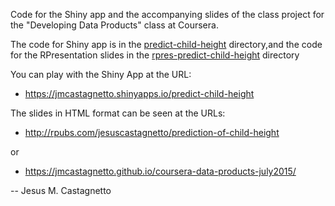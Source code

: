 Code for the Shiny app and the accompanying slides of the class project
for the "Developing Data Products" class at Coursera.

The code for Shiny app is in the
[predict-child-height](https://github.com/jmcastagnetto/coursera-data-products-july2015/tree/master/predict-child-height)
directory,and the code for
the RPresentation slides in the 
[rpres-predict-child-height](https://github.com/jmcastagnetto/coursera-data-products-july2015/tree/master/rpres-predict-child-height)
directory

You can play with the Shiny App at the URL:

- https://jmcastagnetto.shinyapps.io/predict-child-height

The slides in HTML format can be seen at the URLs:

- http://rpubs.com/jesuscastagnetto/prediction-of-child-height

or

- https://jmcastagnetto.github.io/coursera-data-products-july2015/


-- Jesus M. Castagnetto
